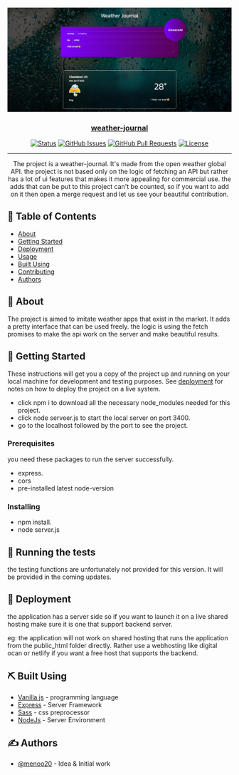 <p align="center">
  <a href="" rel="noopener">
</p>
<img align="center" width="80% src="./website/images/app-img.png">
 <img src="./website/images/app-img.png" alt="My cool app"/>
<h3 align="center">weather-journal</h3>

<div align="center">

[![Status](https://img.shields.io/badge/status-active-success.svg)]()
[![GitHub Issues](https://img.shields.io/github/issues/menoo20/weather-journal-app.svg)](https://github.com/menoo20/weather-journal-app/issues)
[![GitHub Pull Requests](https://img.shields.io/github/issues-pr/menoo20/weather-journal-app.svg)](https://github.com/menoo20/weather-journal-app/pulls)
[![License](https://img.shields.io/badge/license-MIT-blue.svg)](/LICENSE)

</div>

---

<p align="center"> 
The project is a weather-journal. It's made from the open weather global API. the project is not based only on the logic of fetching an API but rather has a lot of ui features that makes it more appealing for commercial use. the adds that can be put to this project can't be counted, so if you want to add on it then open a merge request and let us see your beautiful contribution.
    <br> 
</p>

## 📝 Table of Contents

- [About](#about)
- [Getting Started](#getting_started)
- [Deployment](#deployment)
- [Usage](#usage)
- [Built Using](#built_using)
- [Contributing](../CONTRIBUTING.md)
- [Authors](#authors)

## 🧐 About <a name = "about"></a>

The project is aimed to imitate weather apps that exist in the market. It adds a pretty interface that can be used freely. the logic is using the fetch promises to make the api work on the server and make beautiful results.
## 🏁 Getting Started <a name = "getting_started"></a>
These instructions will get you a copy of the project up and running on your local machine for development and testing purposes. See [deployment](#deployment) for notes on how to deploy the project on a live system.

- click npm i to download all the necessary node_modules needed for this project.
- click node serveer.js to start the local server on port 3400.
- go to the localhost followed by the port to see the project.

### Prerequisites

you need these packages to run the server successfully.

- express.
- cors
- pre-installed latest node-version


### Installing

- npm install.
- node server.js
  

## 🔧 Running the tests <a name = "tests"></a>

the testing functions are unfortunately not provided for this version. It will be provided in the coming updates.

## 🚀 Deployment <a name = "deployment"></a>

the application has a server side so if you want to launch it on a live shared hosting make sure it is one that support backend server.

eg: the application will not work on shared hosting that runs the application from the public_html folder directly. Rather use a webhosting like digital ocan or netlify if you want a free host that supports the backend.
## ⛏️ Built Using <a name = "built_using"></a>

- [Vanilla js](https://www.javascript.com/) - programming language
- [Express](https://expressjs.com/) - Server Framework
- [Sass](https://sass-lang.com/) - css preprocessor
- [NodeJs](https://nodejs.org/en/) - Server Environment

## ✍️ Authors <a name = "authors"></a>

- [@menoo20](https://github.com/menoo20) - Idea & Initial work

